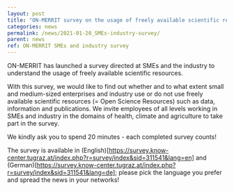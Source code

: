 ```yaml
---
layout: post
title: "ON-MERRIT survey on the usage of freely available scientific resources in SMEs and industry"
categories: news
permalink: /news/2021-01-20_SMEs-industry-survey/
parent: news
ref: ON-MERRIT SMEs and industry survey
---
```


ON-MERRIT has launched a survey directed at SMEs and the industry to understand the usage of freely available scientific resources.

With this survey, we would like to find out whether and to what extent small and medium-sized enterprises and industry use or do not use freely available scientific resources (= Open Science Resources) such as data, information and publications.
We invite employees of all levels working in SMEs and industry in the domains of health, climate and agriculture to take part in the survey.

We kindly ask you to spend 20 minutes - each completed survey counts!

The survey is available in (English)[https://survey.know-center.tugraz.at/index.php?r=survey/index&sid=311541&lang=en] and (German)[https://survey.know-center.tugraz.at/index.php?r=survey/index&sid=311541&lang=de]; please pick the language you prefer and spread the news in your networks!
